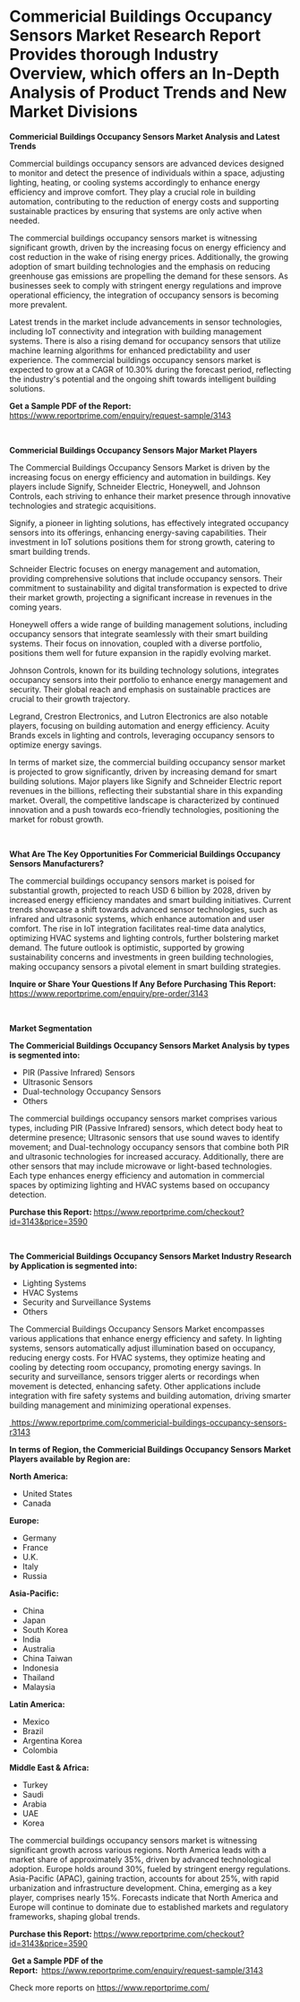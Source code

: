 <p><h1>Commericial Buildings Occupancy Sensors Market Research Report Provides thorough Industry Overview, which offers an In-Depth Analysis of Product Trends and New Market Divisions</h1></p><p><strong>Commericial Buildings Occupancy Sensors Market Analysis and Latest Trends</strong></p>
<p><p>Commercial buildings occupancy sensors are advanced devices designed to monitor and detect the presence of individuals within a space, adjusting lighting, heating, or cooling systems accordingly to enhance energy efficiency and improve comfort. They play a crucial role in building automation, contributing to the reduction of energy costs and supporting sustainable practices by ensuring that systems are only active when needed.</p><p>The commercial buildings occupancy sensors market is witnessing significant growth, driven by the increasing focus on energy efficiency and cost reduction in the wake of rising energy prices. Additionally, the growing adoption of smart building technologies and the emphasis on reducing greenhouse gas emissions are propelling the demand for these sensors. As businesses seek to comply with stringent energy regulations and improve operational efficiency, the integration of occupancy sensors is becoming more prevalent.</p><p>Latest trends in the market include advancements in sensor technologies, including IoT connectivity and integration with building management systems. There is also a rising demand for occupancy sensors that utilize machine learning algorithms for enhanced predictability and user experience. The commercial buildings occupancy sensors market is expected to grow at a CAGR of 10.30% during the forecast period, reflecting the industry's potential and the ongoing shift towards intelligent building solutions.</p></p>
<p><strong>Get a Sample PDF of the Report:&nbsp;</strong> <a href="https://www.reportprime.com/enquiry/request-sample/3143?utm_campaign=3078&utm_medium=2&utm_source=Github&utm_content=ia&utm_term=18032025&utm_id=commericial-buildings-occupancy-sensors">https://www.reportprime.com/enquiry/request-sample/3143</a></p>
<p>&nbsp;</p>
<p><strong>Commericial Buildings Occupancy Sensors Major Market Players</strong></p>
<p><p>The Commercial Buildings Occupancy Sensors Market is driven by the increasing focus on energy efficiency and automation in buildings. Key players include Signify, Schneider Electric, Honeywell, and Johnson Controls, each striving to enhance their market presence through innovative technologies and strategic acquisitions.</p><p>Signify, a pioneer in lighting solutions, has effectively integrated occupancy sensors into its offerings, enhancing energy-saving capabilities. Their investment in IoT solutions positions them for strong growth, catering to smart building trends.</p><p>Schneider Electric focuses on energy management and automation, providing comprehensive solutions that include occupancy sensors. Their commitment to sustainability and digital transformation is expected to drive their market growth, projecting a significant increase in revenues in the coming years.</p><p>Honeywell offers a wide range of building management solutions, including occupancy sensors that integrate seamlessly with their smart building systems. Their focus on innovation, coupled with a diverse portfolio, positions them well for future expansion in the rapidly evolving market.</p><p>Johnson Controls, known for its building technology solutions, integrates occupancy sensors into their portfolio to enhance energy management and security. Their global reach and emphasis on sustainable practices are crucial to their growth trajectory.</p><p>Legrand, Crestron Electronics, and Lutron Electronics are also notable players, focusing on building automation and energy efficiency. Acuity Brands excels in lighting and controls, leveraging occupancy sensors to optimize energy savings. </p><p>In terms of market size, the commercial building occupancy sensor market is projected to grow significantly, driven by increasing demand for smart building solutions. Major players like Signify and Schneider Electric report revenues in the billions, reflecting their substantial share in this expanding market. Overall, the competitive landscape is characterized by continued innovation and a push towards eco-friendly technologies, positioning the market for robust growth.</p></p>
<p>&nbsp;</p>
<p><strong>What Are The Key Opportunities For Commericial Buildings Occupancy Sensors Manufacturers?</strong></p>
<p><p>The commercial buildings occupancy sensors market is poised for substantial growth, projected to reach USD 6 billion by 2028, driven by increased energy efficiency mandates and smart building initiatives. Current trends showcase a shift towards advanced sensor technologies, such as infrared and ultrasonic systems, which enhance automation and user comfort. The rise in IoT integration facilitates real-time data analytics, optimizing HVAC systems and lighting controls, further bolstering market demand. The future outlook is optimistic, supported by growing sustainability concerns and investments in green building technologies, making occupancy sensors a pivotal element in smart building strategies.</p></p>
<p><strong>Inquire or Share Your Questions If Any Before Purchasing This Report:</strong> <a href="https://www.reportprime.com/enquiry/pre-order/3143?utm_campaign=3078&utm_medium=2&utm_source=Github&utm_content=ia&utm_term=18032025&utm_id=commericial-buildings-occupancy-sensors">https://www.reportprime.com/enquiry/pre-order/3143</a></p>
<p>&nbsp;</p>
<p><strong>Market Segmentation</strong></p>
<p><strong>The Commericial Buildings Occupancy Sensors Market Analysis by types is segmented into:</strong></p>
<p><ul><li>PIR (Passive Infrared) Sensors</li><li>Ultrasonic Sensors</li><li>Dual-technology Occupancy Sensors</li><li>Others</li></ul></p>
<p><p>The commercial buildings occupancy sensors market comprises various types, including PIR (Passive Infrared) sensors, which detect body heat to determine presence; Ultrasonic sensors that use sound waves to identify movement; and Dual-technology occupancy sensors that combine both PIR and ultrasonic technologies for increased accuracy. Additionally, there are other sensors that may include microwave or light-based technologies. Each type enhances energy efficiency and automation in commercial spaces by optimizing lighting and HVAC systems based on occupancy detection.</p></p>
<p><strong>Purchase this Report:&nbsp;</strong><a href="https://www.reportprime.com/checkout?id=3143&price=3590&utm_campaign=3078&utm_medium=2&utm_source=Github&utm_content=ia&utm_term=18032025&utm_id=commericial-buildings-occupancy-sensors">https://www.reportprime.com/checkout?id=3143&price=3590</a></p>
<p>&nbsp;</p>
<p><strong>The Commericial Buildings Occupancy Sensors Market Industry Research by Application is segmented into:</strong></p>
<p><ul><li>Lighting Systems</li><li>HVAC Systems</li><li>Security and Surveillance Systems</li><li>Others</li></ul></p>
<p><p>The Commercial Buildings Occupancy Sensors Market encompasses various applications that enhance energy efficiency and safety. In lighting systems, sensors automatically adjust illumination based on occupancy, reducing energy costs. For HVAC systems, they optimize heating and cooling by detecting room occupancy, promoting energy savings. In security and surveillance, sensors trigger alerts or recordings when movement is detected, enhancing safety. Other applications include integration with fire safety systems and building automation, driving smarter building management and minimizing operational expenses.</p></p>
<p><a href="https://www.reportprime.com/commericial-buildings-occupancy-sensors-r3143?utm_campaign=3078&utm_medium=2&utm_source=Github&utm_content=ia&utm_term=18032025&utm_id=commericial-buildings-occupancy-sensors">&nbsp;https://www.reportprime.com/commericial-buildings-occupancy-sensors-r3143</a></p>
<p><strong>In terms of Region, the Commericial Buildings Occupancy Sensors Market Players available by Region are:</strong></p>
<p>
    <p> <strong> North America: </strong>
        <ul>
            <li>United States</li>
            <li>Canada</li>
        </ul>
        </p> 
    <p> <strong> Europe: </strong>
        <ul>
            <li>Germany</li>
            <li>France</li>
            <li>U.K.</li>
            <li>Italy</li>
            <li>Russia</li>
        </ul>
        </p> 
    <p> <strong> Asia-Pacific: </strong>
        <ul>
            <li>China</li>
            <li>Japan</li>
            <li>South Korea</li>
            <li>India</li>
            <li>Australia</li>
            <li>China Taiwan</li>
            <li>Indonesia</li>
            <li>Thailand</li>
            <li>Malaysia</li>
        </ul>
        </p> 
    <p> <strong> Latin America: </strong>
        <ul>
            <li>Mexico</li>
            <li>Brazil</li>
            <li>Argentina Korea</li>
            <li>Colombia</li>
        </ul>
        </p> 
    <p> <strong> Middle East & Africa: </strong>
        <ul>
            <li>Turkey</li>
            <li>Saudi</li>
            <li>Arabia</li>
            <li>UAE</li>
            <li>Korea</li>
        </ul>
    </p>
    </p>
<p><p>The commercial buildings occupancy sensors market is witnessing significant growth across various regions. North America leads with a market share of approximately 35%, driven by advanced technological adoption. Europe holds around 30%, fueled by stringent energy regulations. Asia-Pacific (APAC), gaining traction, accounts for about 25%, with rapid urbanization and infrastructure development. China, emerging as a key player, comprises nearly 15%. Forecasts indicate that North America and Europe will continue to dominate due to established markets and regulatory frameworks, shaping global trends.</p></p>
<p><strong>Purchase this Report: </strong><a href="https://www.reportprime.com/checkout?id=3143&price=3590&utm_campaign=3078&utm_medium=2&utm_source=Github&utm_content=ia&utm_term=18032025&utm_id=commericial-buildings-occupancy-sensors">https://www.reportprime.com/checkout?id=3143&price=3590</a></p>
<p>&nbsp;<strong>Get a Sample PDF of the Report:&nbsp;&nbsp;</strong><a href="https://www.reportprime.com/enquiry/request-sample/3143?utm_campaign=3078&utm_medium=2&utm_source=Github&utm_content=ia&utm_term=18032025&utm_id=commericial-buildings-occupancy-sensors">https://www.reportprime.com/enquiry/request-sample/3143</a></p>
<p><strong></strong></p>
<p>Check more reports on <a href="https://www.reportprime.com/?utm_campaign=3078&utm_medium=2&utm_source=Github&utm_content=ia&utm_term=18032025&utm_id=commericial-buildings-occupancy-sensors">https://www.reportprime.com/</a></p>